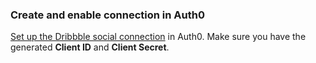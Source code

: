 ### Create and enable connection in Auth0
[Set up the Dribbble social connection](https://auth0.com/docs/dashboard/guides/connections/set-up-connections-social) in Auth0. Make sure you have the generated **Client ID** and **Client Secret**.

